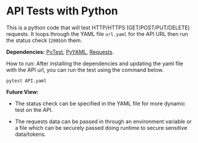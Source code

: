 # API Tests with Python

This is a python code that will test HTTP/HTTPS (GET/POST/PUT/DELETE) requests. It loops through the YAML file `url.yaml` for the API URL then run the status check (`200`)on them.

**Dependencies:** [PyTest](https://docs.pytest.org/en/7.1.x/getting-started.html#install-pytest), [PyYAML](https://pyyaml.org/wiki/PyYAMLDocumentation), [Requests](https://requests.readthedocs.io/en/latest/).

How to run: After installing the dependencies and updating the yaml file with the API url, you can run the test using the command below.

```command
pytest API.yaml
```

**Future View:**

- The status check can be specified in the YAML file for more dynamic test on the API.

- The requests data can be passed in through an environment variable or a file which can be securely passed doing runtime to secure sensitive data/tokens.
